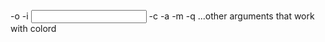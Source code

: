 -o <output directory> -i <input directory> -c <amount of files to divide between> -a <colord directory> -m <compress mode> -q <quality mode> ...other arguments that work with colord

